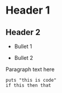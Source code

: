 # Header 1

## Header 2

* Bullet 1

* Bullet 2

Paragraph text here

```
puts "this is code"
if this then that
```

